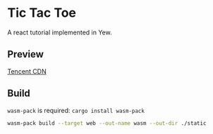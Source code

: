 # Tic Tac Toe
A react tutorial implemented in Yew.

## Preview
[Tencent CDN](https://yew-tic-tac-toe.yuchanns.xyz/)

## Build
`wasm-pack` is required: `cargo install wasm-pack`
```bash
wasm-pack build --target web --out-name wasm --out-dir ./static
```